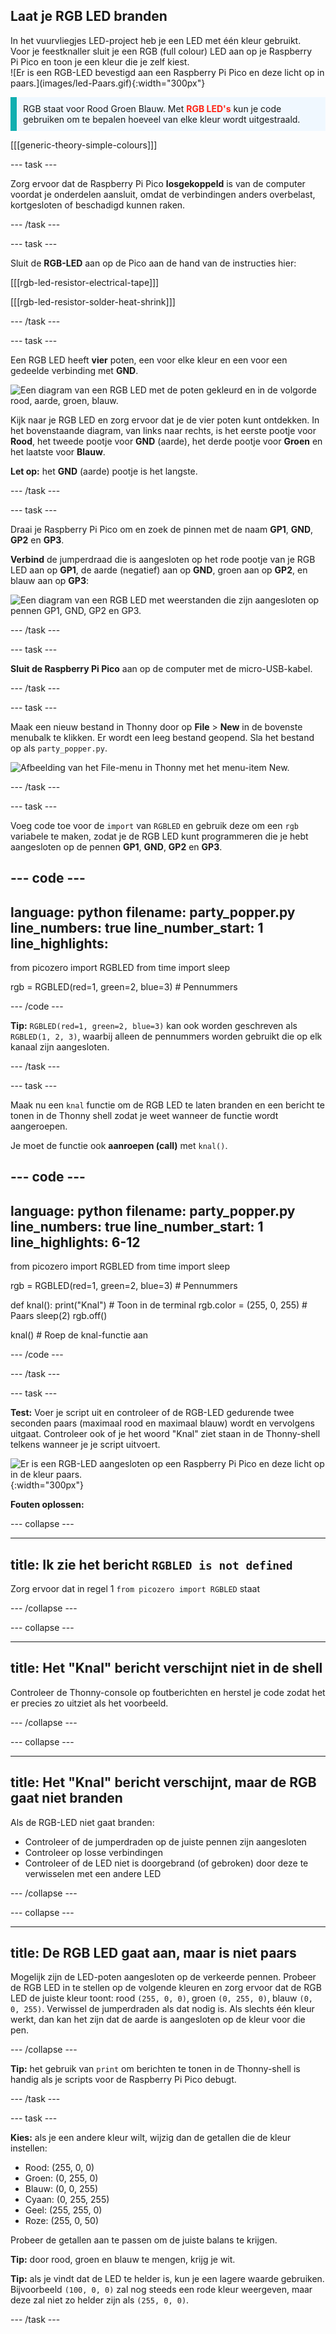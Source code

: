 ## Laat je RGB LED branden

<div style="display: flex; flex-wrap: wrap">
<div style="flex-basis: 200px; flex-grow: 1; margin-right: 15px;">
In het vuurvliegjes LED-project heb je een LED met één kleur gebruikt. Voor je feestknaller sluit je een RGB (full colour) LED aan op je Raspberry Pi Pico en toon je een kleur die je zelf kiest.
</div>
<div>
![Er is een RGB-LED bevestigd aan een Raspberry Pi Pico en deze licht op in paars.](images/led-Paars.gif){:width="300px"}
</div>
</div>

<p style='border-left: solid; border-width:10px; border-color: #0faeb0; background-color: aliceblue; padding: 10px;'>
RGB staat voor Rood Groen Blauw. Met <span style="color: #ff2416"><b>RGB LED's</b></span> kun je code gebruiken om te bepalen hoeveel van elke kleur wordt uitgestraald.
</p>

[[[generic-theory-simple-colours]]]

--- task ---

Zorg ervoor dat de Raspberry Pi Pico **losgekoppeld** is van de computer voordat je onderdelen aansluit, omdat de verbindingen anders overbelast, kortgesloten of beschadigd kunnen raken.

--- /task ---

--- task ---

Sluit de **RGB-LED** aan op de Pico aan de hand van de instructies hier:

[[[rgb-led-resistor-electrical-tape]]]

[[[rgb-led-resistor-solder-heat-shrink]]]

--- /task ---

--- task ---

Een RGB LED heeft **vier** poten, een voor elke kleur en een voor een gedeelde verbinding met **GND**.

![Een diagram van een RGB LED met de poten gekleurd en in de volgorde rood, aarde, groen, blauw.](images/rgb-led-legs.png)

Kijk naar je RGB LED en zorg ervoor dat je de vier poten kunt ontdekken. In het bovenstaande diagram, van links naar rechts, is het eerste pootje voor **Rood**, het tweede pootje voor **GND** (aarde), het derde pootje voor **Groen** en het laatste voor **Blauw**.

**Let op:** het **GND** (aarde) pootje is het langste.

--- /task ---

--- task ---

Draai je Raspberry Pi Pico om en zoek de pinnen met de naam **GP1**, **GND**, **GP2** en **GP3**.

**Verbind** de jumperdraad die is aangesloten op het rode pootje van je RGB LED aan op **GP1**, de aarde (negatief) aan op **GND**, groen aan op **GP2**, en blauw aan op **GP3**:

![Een diagram van een RGB LED met weerstanden die zijn aangesloten op pennen GP1, GND, GP2 en GP3.](images/rgb-led-diagram.png)

--- /task ---

--- task ---

**Sluit de Raspberry Pi Pico** aan op de computer met de micro-USB-kabel.

--- /task ---

--- task ---

Maak een nieuw bestand in Thonny door op **File** > **New** in de bovenste menubalk te klikken. Er wordt een leeg bestand geopend. Sla het bestand op als `party_popper.py`.

![Afbeelding van het File-menu in Thonny met het menu-item New.](images/new_thonny.png)

--- /task ---

--- task ---

Voeg code toe voor de `import` van `RGBLED` en gebruik deze om een `rgb` variabele te maken, zodat je de RGB LED kunt programmeren die je hebt aangesloten op de pennen **GP1**, **GND**, **GP2** en **GP3**.

--- code ---
---
language: python
filename: party_popper.py
line_numbers: true
line_number_start: 1
line_highlights: 
---
from picozero import RGBLED
from time import sleep

rgb = RGBLED(red=1, green=2, blue=3) # Pennummers

--- /code ---

**Tip:** `RGBLED(red=1, green=2, blue=3)` kan ook worden geschreven als `RGBLED(1, 2, 3)`, waarbij alleen de pennummers worden gebruikt die op elk kanaal zijn aangesloten.

--- /task ---

--- task ---

Maak nu een `knal` functie om de RGB LED te laten branden en een bericht te tonen in de Thonny shell zodat je weet wanneer de functie wordt aangeroepen.

Je moet de functie ook **aanroepen (call)** met `knal()`.

--- code ---
---
language: python
filename: party_popper.py
line_numbers: true
line_number_start: 1
line_highlights: 6-12
---
from picozero import RGBLED
from time import sleep

rgb = RGBLED(red=1, green=2, blue=3) # Pennummers 

def knal():
    print("Knal") # Toon in de terminal
    rgb.color = (255, 0, 255) # Paars
    sleep(2)
    rgb.off()

knal() # Roep de knal-functie aan

--- /code ---

--- /task ---

--- task ---

**Test:** Voer je script uit en controleer of de RGB-LED gedurende twee seconden paars (maximaal rood en maximaal blauw) wordt en vervolgens uitgaat. Controleer ook of je het woord "Knal" ziet staan in de Thonny-shell telkens wanneer je je script uitvoert.

![Er is een RGB-LED aangesloten op een Raspberry Pi Pico en deze licht op in de kleur paars.](images/led-Paars.gif){:width="300px"}

**Fouten oplossen:**

--- collapse ---

---
title: Ik zie het bericht `RGBLED is not defined`
---

Zorg ervoor dat in regel 1 `from picozero import RGBLED` staat

--- /collapse ---

--- collapse ---

---
title: Het "Knal" bericht verschijnt niet in de shell
---

Controleer de Thonny-console op foutberichten en herstel je code zodat het er precies zo uitziet als het voorbeeld.

--- /collapse ---

--- collapse ---

---
title: Het "Knal" bericht verschijnt, maar de RGB gaat niet branden
---

Als de RGB-LED niet gaat branden:
+ Controleer of de jumperdraden op de juiste pennen zijn aangesloten
+ Controleer op losse verbindingen
+ Controleer of de LED niet is doorgebrand (of gebroken) door deze te verwisselen met een andere LED

--- /collapse ---

--- collapse ---

---
title: De RGB LED gaat aan, maar is niet paars
---

Mogelijk zijn de LED-poten aangesloten op de verkeerde pennen. Probeer de RGB LED in te stellen op de volgende kleuren en zorg ervoor dat de RGB LED de juiste kleur toont: rood `(255, 0, 0)`, groen `(0, 255, 0)`, blauw `(0, 0, 255)`. Verwissel de jumperdraden als dat nodig is. Als slechts één kleur werkt, dan kan het zijn dat de aarde is aangesloten op de kleur voor die pen.

--- /collapse ---

**Tip:** het gebruik van `print` om berichten te tonen in de Thonny-shell is handig als je scripts voor de Raspberry Pi Pico debugt.

--- /task ---

--- task ---

**Kies:** als je een andere kleur wilt, wijzig dan de getallen die de kleur instellen:

+ Rood: (255, 0, 0)
+ Groen: (0, 255, 0)
+ Blauw: (0, 0, 255)
+ Cyaan: (0, 255, 255)
+ Geel: (255, 255, 0)
+ Roze: (255, 0, 50)

Probeer de getallen aan te passen om de juiste balans te krijgen.

**Tip:** door rood, groen en blauw te mengen, krijg je wit.

**Tip:** als je vindt dat de LED te helder is, kun je een lagere waarde gebruiken. Bijvoorbeeld `(100, 0, 0)` zal nog steeds een rode kleur weergeven, maar deze zal niet zo helder zijn als `(255, 0, 0)`.

--- /task ---
